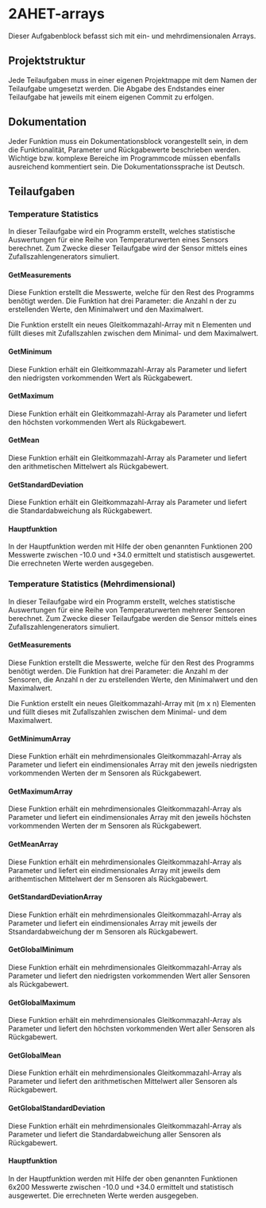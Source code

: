 # 2AHET-arrays

Dieser Aufgabenblock befasst sich mit ein- und mehrdimensionalen Arrays.

## Projektstruktur

Jede Teilaufgaben muss in einer eigenen Projektmappe mit dem Namen der Teilaufgabe umgesetzt werden. Die Abgabe des Endstandes einer Teilaufgabe hat jeweils mit einem eigenen Commit zu erfolgen.

## Dokumentation

Jeder Funktion muss ein Dokumentationsblock vorangestellt sein, in dem die Funktionalität, Parameter und Rückgabewerte beschrieben werden. Wichtige bzw. komplexe Bereiche im Programmcode müssen ebenfalls ausreichend kommentiert sein. Die Dokumentationssprache ist Deutsch.

## Teilaufgaben

### Temperature Statistics

In dieser Teilaufgabe wird ein Programm erstellt, welches statistische Auswertungen für eine Reihe von Temperaturwerten eines Sensors berechnet. Zum Zwecke dieser Teilaufgabe wird der Sensor mittels eines Zufallszahlengenerators simuliert.

#### GetMeasurements

Diese Funktion erstellt die Messwerte, welche für den Rest des Programms benötigt werden. Die Funktion hat drei Parameter: die Anzahl n der zu erstellenden Werte, den Minimalwert und den Maximalwert.

Die Funktion erstellt ein neues Gleitkommazahl-Array mit n Elementen und füllt dieses mit Zufallszahlen zwischen dem Minimal- und dem Maximalwert.

#### GetMinimum

Diese Funktion erhält ein Gleitkommazahl-Array als Parameter und liefert den niedrigsten vorkommenden Wert als Rückgabewert.

#### GetMaximum

Diese Funktion erhält ein Gleitkommazahl-Array als Parameter und liefert den höchsten vorkommenden Wert als Rückgabewert.

#### GetMean

Diese Funktion erhält ein Gleitkommazahl-Array als Parameter und liefert den arithmetischen Mittelwert als Rückgabewert.

#### GetStandardDeviation

Diese Funktion erhält ein Gleitkommazahl-Array als Parameter und liefert die Standardabweichung als Rückgabewert.

#### Hauptfunktion

In der Hauptfunktion werden mit Hilfe der oben genannten Funktionen 200 Messwerte zwischen -10.0 und +34.0 ermittelt und statistisch ausgewertet. Die errechneten Werte werden ausgegeben.

### Temperature Statistics (Mehrdimensional)

In dieser Teilaufgabe wird ein Programm erstellt, welches statistische Auswertungen für eine Reihe von Temperaturwerten mehrerer Sensoren berechnet. Zum Zwecke dieser Teilaufgabe werden die Sensor mittels eines Zufallszahlengenerators simuliert.

#### GetMeasurements

Diese Funktion erstellt die Messwerte, welche für den Rest des Programms benötigt werden. Die Funktion hat drei Parameter: die Anzahl m der Sensoren, die Anzahl n der zu erstellenden Werte, den Minimalwert und den Maximalwert.

Die Funktion erstellt ein neues Gleitkommazahl-Array mit (m x n) Elementen und füllt dieses mit Zufallszahlen zwischen dem Minimal- und dem Maximalwert.

#### GetMinimumArray

Diese Funktion erhält ein mehrdimensionales Gleitkommazahl-Array als Parameter und liefert ein eindimensionales Array mit den jeweils niedrigsten vorkommenden Werten der m Sensoren als Rückgabewert.

#### GetMaximumArray

Diese Funktion erhält ein mehrdimensionales Gleitkommazahl-Array als Parameter und liefert ein eindimensionales Array mit den jeweils höchsten vorkommenden Werten der m Sensoren als Rückgabewert.

#### GetMeanArray

Diese Funktion erhält ein mehrdimensionales Gleitkommazahl-Array als Parameter und liefert ein eindimensionales Array mit jeweils dem arithemtischen Mittelwert der m Sensoren als Rückgabewert.

#### GetStandardDeviationArray

Diese Funktion erhält ein mehrdimensionales Gleitkommazahl-Array als Parameter und liefert ein eindimensionales Array mit jeweils der Stsandardabweichung der m Sensoren als Rückgabewert.

#### GetGlobalMinimum

Diese Funktion erhält ein mehrdimensionales Gleitkommazahl-Array als Parameter und liefert den niedrigsten vorkommenden Wert aller Sensoren als Rückgabewert.

#### GetGlobalMaximum

Diese Funktion erhält ein mehrdimensionales Gleitkommazahl-Array als Parameter und liefert den höchsten vorkommenden Wert  aller Sensoren als Rückgabewert.

#### GetGlobalMean

Diese Funktion erhält ein mehrdimensionales Gleitkommazahl-Array als Parameter und liefert den arithmetischen Mittelwert  aller Sensoren als Rückgabewert.

#### GetGlobalStandardDeviation

Diese Funktion erhält ein mehrdimensionales Gleitkommazahl-Array als Parameter und liefert die Standardabweichung  aller Sensoren als Rückgabewert.



#### Hauptfunktion

In der Hauptfunktion werden mit Hilfe der oben genannten Funktionen 6x200 Messwerte zwischen -10.0 und +34.0 ermittelt und statistisch ausgewertet. Die errechneten Werte werden ausgegeben.
